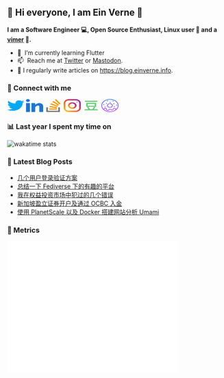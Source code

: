 ## 👋 Hi everyone, I am Ein Verne 👋

**I am a Software Engineer 💻, Open Source Enthusiast, Linux user :penguin: and a [vimer](https://github.com/einverne/dotfiles) :man:.**

- 🌱 &nbsp;I’m currently learning Flutter
- 📫 &nbsp;Reach me at [Twitter](https://twitter.com/einverne) or <a rel="me" href="https://m.einverne.info/@einverne">Mastodon</a>.
- 📝 I regularly write articles on <https://blog.einverne.info>.


### 🔗 Connect with me
<a href="https://twitter.com/einverne" target="_blank"><img align="center" src="images/twitter.svg" alt="twitter einverne" height="30" width="40" /></a>
<a href="https://linkedin.com/in/einverne" target="_blank"><img align="center" src="images/linked-in-alt.svg" alt="linkedin einverne" height="30" width="40" /></a>
<a href="https://stackoverflow.com/users/1820217/einverne" target="_blank"><img align="center" src="images/stack-overflow.svg" alt="stackoverflow einverne" height="30" width="40" /></a>
<a href="https://instagram.com/einverne" target="_blank"><img align="center" src="images/instagram.svg" alt="instagram einverne" height="30" width="40" /></a>
<a href="https://www.douban.com/people/einverne" target="_blank"><img align="center" src="images/douban.svg" alt="douban einverne" height="30" width="40" /></a>
<a href="https://homer.einverne.info" target="_blank"><img align="center" src="images/homer.svg" alt="einverne online services" height="30" width="40" /></a>

### 📊 Last year I spent my time on

![wakatime stats](https://github-readme-stats.vercel.app/api/wakatime?username=einverne&api_domain=wakapi.einverne.info&hide_title=true&hide_border=true&langs_count=18&bg_color=00000000&text_color=777&layout=compact)

### 📕 Latest Blog Posts
<!-- BLOG-POST-LIST:START -->
- [几个用户登录验证方案](https://einverne.github.io/post/2024/02/user-login-auth-solutions.html)
- [总结一下 Fediverse 下的有趣的平台](https://einverne.github.io/post/2024/02/fediverse.html)
- [我在权益投资市场中犯过的几个错误](https://einverne.github.io/post/2024/02/a-few-mistakes-i-made-in-the-equity-market.html)
- [新加坡盈立证券开户及通过 OCBC 入金](https://einverne.github.io/post/2024/02/usmart-securities-firm.html)
- [使用 PlanetScale 以及 Docker 搭建网站分析 Umami](https://einverne.github.io/post/2024/02/umami-planetscale-web-analytics.html)
<!-- BLOG-POST-LIST:END -->

### 👻 Metrics
<img align="left" src="/metrics.base.svg" alt="Metrics" width="400">
